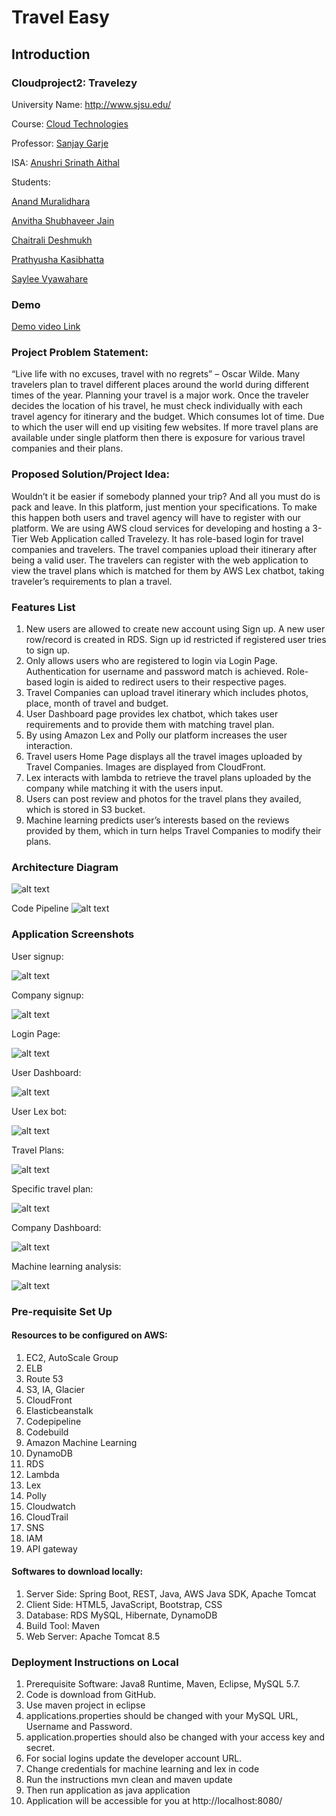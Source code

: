 # Travel Easy

## Introduction
 
### Cloudproject2: Travelezy
University Name: http://www.sjsu.edu/  

Course: [Cloud Technologies ](http://info.sjsu.edu/web-dbgen/catalog/courses/CMPE281.html)

Professor: [Sanjay Garje ](https://www.linkedin.com/in/sanjaygarje/)

ISA: [Anushri Srinath Aithal ](https://www.linkedin.com/in/anushri-aithal/)


Students:

[Anand Muralidhara](https://www.linkedin.com/in/anandmuralidhara/)

[Anvitha Shubhaveer Jain](https://www.linkedin.com/in/anvitha-jain-98170a10b/)

[Chaitrali Deshmukh](https://www.linkedin.com/in/chaitrali-deshmukh-8610a9176/)

[Prathyusha Kasibhatta](https://www.linkedin.com/in/prathyusha-kasibhatta-5b39ab169/)

[Saylee Vyawahare](https://www.linkedin.com/in/saylee-vyawahare-51b59188/)


### Demo
[Demo video Link](https://youtu.be/dKUfDHfROKw)

### Project Problem Statement:
“Live life with no excuses, travel with no regrets” – Oscar Wilde. Many travelers plan to travel different places around the world during different times of the year. Planning your travel is a major work. Once the traveler decides the location of his travel, he must check individually with each travel agency for itinerary and the budget. Which consumes lot of time. Due to which the user will end up visiting few websites. If more travel plans are available under single platform then there is exposure for various travel companies and their plans. 

### Proposed Solution/Project Idea:

Wouldn’t it be easier if somebody planned your trip? And all you must do is pack and leave. In this platform, just mention your specifications. To make this happen both users and travel agency will have to register with our platform. We are using AWS cloud services for developing and hosting a 3-Tier Web Application called Travelezy. It has role-based login for travel companies and travelers. The travel companies upload their itinerary after being a valid user. The travelers can register with the web application to view the travel plans which is matched for them by AWS Lex chatbot, taking traveler’s requirements to plan a travel.

### Features List
1.	New users are allowed to create new account using Sign up. A new user row/record is created in RDS. Sign up id restricted if registered user tries to sign up.
2.	Only allows users who are registered to login via Login Page. Authentication for username and password match is achieved. Role-based login is aided to redirect users to their respective pages.
3.	Travel Companies can upload travel itinerary which includes photos, place, month of travel and budget.
4.	User Dashboard page provides lex chatbot, which takes user requirements and to provide them with matching travel plan.
5.	By using Amazon Lex and Polly our platform increases the user interaction.
6.	Travel users Home Page displays all the travel images uploaded by Travel Companies. Images are displayed from CloudFront.
7.	Lex interacts with lambda to retrieve the travel plans uploaded by the company while matching it with the users input. 
8.	Users can post review and photos for the travel plans they availed, which is stored in S3 bucket.
9.	Machine learning predicts user’s interests based on the reviews provided by them, which in turn helps Travel Companies to modify their plans.

### Architecture Diagram
![alt text](https://github.com/AnandMuralidhar/TravelEasy/blob/master/image.png)

Code Pipeline
![alt text](https://github.com/AnandMuralidhar/TravelEasy/blob/master/image%20(1).png)

### Application Screenshots

User signup:

 ![alt text](https://github.com/AnandMuralidhar/TravelEasy/blob/master/usersignup.png)



Company signup:

 ![alt text](https://github.com/AnandMuralidhar/TravelEasy/blob/master/companysignup.png)



Login Page:

 ![alt text](https://github.com/AnandMuralidhar/TravelEasy/blob/master/login.png)



User Dashboard:

![alt text](https://github.com/AnandMuralidhar/TravelEasy/blob/master/userdashboard.png)


User Lex bot:

![alt text](https://github.com/AnandMuralidhar/TravelEasy/blob/master/amazonlex.png)


Travel Plans:

![alt text](https://github.com/AnandMuralidhar/TravelEasy/blob/master/travelplans.png)


Specific travel plan:

![alt text](https://github.com/AnandMuralidhar/TravelEasy/blob/master/specifictravelplan.png)



Company Dashboard:

![alt text](https://github.com/AnandMuralidhar/TravelEasy/blob/master/companydashboard.png)



Machine learning analysis:

![alt text](https://github.com/AnandMuralidhar/TravelEasy/blob/master/machinelearning.png)

 

### Pre-requisite Set Up

#### Resources to be configured on AWS:

1.	EC2, AutoScale Group
2.	ELB
3.	Route 53
4.	S3, IA, Glacier
5.	CloudFront
6.	Elasticbeanstalk
7.	Codepipeline
8.	Codebuild
9.	Amazon Machine Learning 
10.	DynamoDB 
11.	 RDS
12.	Lambda 
13.	Lex
14.	Polly
15.	Cloudwatch
16.	CloudTrail 
17.	SNS
18.	IAM
19.	API gateway

#### Softwares to download locally:

1.	Server Side: Spring Boot, REST, Java, AWS Java SDK, Apache Tomcat
2.	Client Side: HTML5, JavaScript, Bootstrap, CSS
3.	Database: RDS MySQL, Hibernate, DynamoDB
4.	Build Tool: Maven
5.	Web Server: Apache Tomcat 8.5

### Deployment Instructions on Local
1.	Prerequisite Software: Java8 Runtime, Maven, Eclipse, MySQL 5.7.
2.	Code is download from GitHub.
3.	Use maven project in eclipse
4.	applications.properties should be changed with your MySQL URL, Username and Password.
5.	application.properties should also be changed with your access key and secret.
6.	For social logins update the developer account URL. 
7.	Change credentials for machine learning and lex in code
8.	Run the instructions mvn clean and maven update
9.	Then run application as java application
10.	Application will be accessible for you  at http://localhost:8080/




